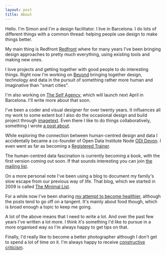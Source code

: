 ```yaml
---
layout: post
title: About
---
```

Hello. I'm Simon and I'm a design facilitator. I live in Barcelona. I do lots of different things with a common thread: helping people use design to make things better.

My main thing is Redfront [Redfront](http://redfront.co.uk) where for many years I've been bringing design approaches to pretty much everything, using existing tools and making new ones.

I love projects and getting together with good people to do interesting things. Right now I'm working on  [Beyond](http://beyond.place) bringing together design, technology and data in the pursuit of something rather more human and imaginative than "smart cities".

I'm also working on [The Self Agency](http://theself.agency), which will launch next April in Barcelona. I'll write more about that soon.

I've been a coder and visual designer for over twenty years. It influences all my work to some extent but I also do the occasional design and build project through [imagetext](http://imagetext.co.uk). Even there I like to do things collaboratively, something I wrote [a post about](http://mistergough.com/2014/03/29/the-lone-designer.html).

While exploring the connection between human-centred design and data I accidentally became a co-founder of Open Data Institute Node [ODI Devon](http://devon.theodi.org). I even went as far as becoming a [Registered Trainer](http://theodi.org/training_team).

The human-centred data fascination is currently becoming a book, with the first version coming out soon. If that sounds interesting you can join [the mailing list](http://eepurl.com/br95wv).

On a more personal note I've been using a blog to document my family's slow escape from our previous way of life. That blog, which we started in 2009 is called [The Minimal List](http://theminimallist.com).

For a while now I've been sharing [my attempt to become healthier](http://misterscoff.wordpress.com), although the posts tend to go off on a tangent. It's mainly about food though, which is broad enough a topic to keep me going. 

A lot of the above means that I need to write a lot. And over the past few years I've written a lot more. I think it's something I'd like to pursue in a more organised way so I'm always happy to get tips on that.

Finally, I'd really like to become a better photographer although I don't get to spend a lot of time on it. I'm always happy to receive [constructive criticism](https://www.flickr.com/photos/mistergough/).
